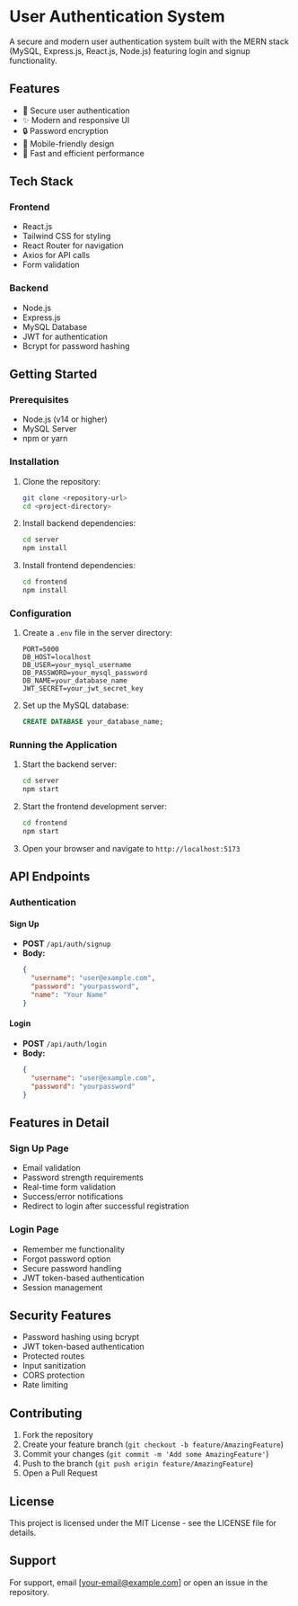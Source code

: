# User Authentication System

A secure and modern user authentication system built with the MERN stack (MySQL, Express.js, React.js, Node.js) featuring login and signup functionality.

## Features

- 🔐 Secure user authentication
- ✨ Modern and responsive UI
- 🔒 Password encryption
- 📱 Mobile-friendly design
- 🚀 Fast and efficient performance

## Tech Stack

### Frontend
- React.js
- Tailwind CSS for styling
- React Router for navigation
- Axios for API calls
- Form validation

### Backend
- Node.js
- Express.js
- MySQL Database
- JWT for authentication
- Bcrypt for password hashing

## Getting Started

### Prerequisites

- Node.js (v14 or higher)
- MySQL Server
- npm or yarn

### Installation

1. Clone the repository:
   ```bash
   git clone <repository-url>
   cd <project-directory>
   ```

2. Install backend dependencies:
   ```bash
   cd server
   npm install
   ```

3. Install frontend dependencies:
   ```bash
   cd frontend
   npm install
   ```

### Configuration

1. Create a `.env` file in the server directory:
   ```
   PORT=5000
   DB_HOST=localhost
   DB_USER=your_mysql_username
   DB_PASSWORD=your_mysql_password
   DB_NAME=your_database_name
   JWT_SECRET=your_jwt_secret_key
   ```

2. Set up the MySQL database:
   ```sql
   CREATE DATABASE your_database_name;
   ```

### Running the Application

1. Start the backend server:
   ```bash
   cd server
   npm start
   ```

2. Start the frontend development server:
   ```bash
   cd frontend
   npm start
   ```

3. Open your browser and navigate to `http://localhost:5173`

## API Endpoints

### Authentication

#### Sign Up
- **POST** `/api/auth/signup`
- **Body:**
  ```json
  {
    "username": "user@example.com",
    "password": "yourpassword",
    "name": "Your Name"
  }
  ```

#### Login
- **POST** `/api/auth/login`
- **Body:**
  ```json
  {
    "username": "user@example.com",
    "password": "yourpassword"
  }
  ```

## Features in Detail

### Sign Up Page
- Email validation
- Password strength requirements
- Real-time form validation
- Success/error notifications
- Redirect to login after successful registration

### Login Page
- Remember me functionality
- Forgot password option
- Secure password handling
- JWT token-based authentication
- Session management

## Security Features

- Password hashing using bcrypt
- JWT token-based authentication
- Protected routes
- Input sanitization
- CORS protection
- Rate limiting

## Contributing

1. Fork the repository
2. Create your feature branch (`git checkout -b feature/AmazingFeature`)
3. Commit your changes (`git commit -m 'Add some AmazingFeature'`)
4. Push to the branch (`git push origin feature/AmazingFeature`)
5. Open a Pull Request

## License

This project is licensed under the MIT License - see the LICENSE file for details.

## Support

For support, email [your-email@example.com] or open an issue in the repository. 